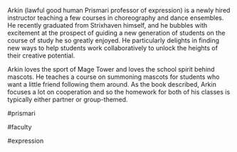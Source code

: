 Arkin (lawful good human Prismari professor of expression) is a newly hired instructor teaching a few courses in choreography and dance ensembles. He recently graduated from Strixhaven himself, and he bubbles with excitement at the prospect of guiding a new generation of students on the course of study he so greatly enjoyed. He particularly delights in finding new ways to help students work collaboratively to unlock the heights of their creative potential. 

Arkin loves the sport of Mage Tower and loves the school spirit behind mascots. He teaches a course on summoning mascots for students who want a little friend following them around. As the book described, Arkin focuses a lot on cooperation and so the homework for both of his classes is typically either partner or group-themed.

#prismari

#faculty

#expression